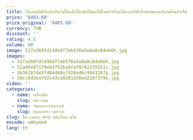 ```yaml
---
title: โต๊ะลายกีฬาปิงปองในร่มโต๊ะเด็กโต๊ะพับได้ของใช้ในครัวเรือนโต๊ะลายกีฬาปิงปองขนาดเล็กเคลื่อนย้ายได้
price: '8403.60'
price_original: '8403.60'
currency: THB
discount: ''
rating: 4.5
volume: 90
image: S17a269fd149b4f7eb5f6a5e8a8c64eb6h.jpg
images:
  - S17a269fd149b4f7eb5f6a5e8a8c64eb6h.jpg
  - S1a0de97179eb4752ba6faf8c62155551r.jpg
  - Sb361b7de5f484460a7d20ed6c49432b7p.jpg
  - S8cc8d3ea7d2c43ca9281d38ad216f379k.jpg
video: ''
categories:
  - name: เครื่องมือ
    slug: เคร-องม
  - name: วัดและการวิเคราะห์
    slug: ดและการว-เคราะห
slug: โต-ะลายก-ฬาป-งปองในร-มโต
encode: omhyoe4
lang: th
---
```

  